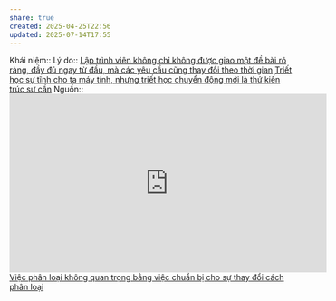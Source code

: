 ```yaml
---
share: true
created: 2025-04-25T22:56
updated: 2025-07-14T17:55
---
```

Khái niệm:: 
Lý do:: [Lập trình viên không chỉ không được giao một đề bài rõ ràng, đầy đủ ngay từ đầu, mà các yêu cầu cũng thay đổi theo thời gian](./L%E1%BA%ADp%20tr%C3%ACnh%20vi%C3%AAn%20kh%C3%B4ng%20ch%E1%BB%89%20kh%C3%B4ng%20%C4%91%C6%B0%E1%BB%A3c%20giao%20m%E1%BB%99t%20%C4%91%E1%BB%81%20b%C3%A0i%20r%C3%B5%20r%C3%A0ng,%20%C4%91%E1%BA%A7y%20%C4%91%E1%BB%A7%20ngay%20t%E1%BB%AB%20%C4%91%E1%BA%A7u,%20m%C3%A0%20c%C3%A1c%20y%C3%AAu%20c%E1%BA%A7u%20c%C5%A9ng%20thay%20%C4%91%E1%BB%95i%20theo%20th%E1%BB%9Di%20gian.md)
[Triết học sự tĩnh cho ta máy tính, nhưng triết học chuyển động mới là thứ kiến trúc sư cần](./Tri%E1%BA%BFt%20h%E1%BB%8Dc/Tri%E1%BA%BFt%20h%E1%BB%8Dc%20s%E1%BB%B1%20t%C4%A9nh%20cho%20ta%20m%C3%A1y%20t%C3%ADnh,%20nh%C6%B0ng%20tri%E1%BA%BFt%20h%E1%BB%8Dc%20chuy%E1%BB%83n%20%C4%91%E1%BB%99ng%20m%E1%BB%9Bi%20l%C3%A0%20th%E1%BB%A9%20ki%E1%BA%BFn%20tr%C3%BAc%20s%C6%B0%20c%E1%BA%A7n.md)
Nguồn:: <iframe width="560" height="315" src="https://www.youtube.com/embed/PzRZLFWH1fY?si=MvqLWBSFZuFBG9QJ&t=1712" title="YouTube video player" frameborder="0" allow="accelerometer; autoplay; clipboard-write; encrypted-media; gyroscope; picture-in-picture; web-share" referrerpolicy="strict-origin-when-cross-origin" allowfullscreen></iframe>
[Việc phân loại không quan trọng bằng việc chuẩn bị cho sự thay đổi cách phân loại](../../../Ngh%C4%A9%20v%E1%BB%81%20vi%E1%BB%87c%20ngh%C4%A9/B%E1%BA%A3n%20th%E1%BB%83%20lu%E1%BA%ADn/Ph%C3%A2n%20lo%E1%BA%A1i/Vi%E1%BB%87c%20ph%C3%A2n%20lo%E1%BA%A1i%20kh%C3%B4ng%20quan%20tr%E1%BB%8Dng%20b%E1%BA%B1ng%20vi%E1%BB%87c%20chu%E1%BA%A9n%20b%E1%BB%8B%20cho%20s%E1%BB%B1%20thay%20%C4%91%E1%BB%95i%20c%C3%A1ch%20ph%C3%A2n%20lo%E1%BA%A1i.md)